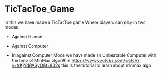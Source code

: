# TicTacToe_Game

in this we have made a TicTacToe game
Where players can play in two modes
* Against Human
* Against Computer

* In against Computer Mode we have made an Unbeatable Computer with the help of MinMax algorithm
https://www.youtube.com/watch?v=trKjYdBASyQ&t=802s this is the tutorial to learn about minmax algo

